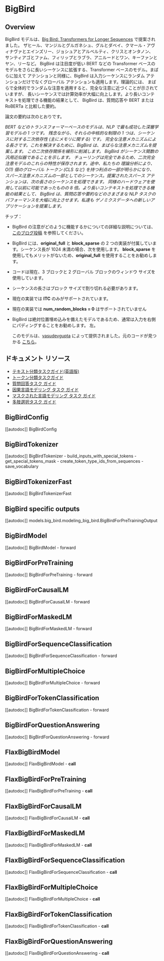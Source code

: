 <!--Copyright 2021 The HuggingFace Team. All rights reserved.

Licensed under the Apache License, Version 2.0 (the "License"); you may not use this file except in compliance with
the License. You may obtain a copy of the License at

http://www.apache.org/licenses/LICENSE-2.0

Unless required by applicable law or agreed to in writing, software distributed under the License is distributed on
an "AS IS" BASIS, WITHOUT WARRANTIES OR CONDITIONS OF ANY KIND, either express or implied. See the License for the
specific language governing permissions and limitations under the License.

⚠️ Note that this file is in Markdown but contain specific syntax for our doc-builder (similar to MDX) that may not be
rendered properly in your Markdown viewer.

-->

# BigBird

## Overview

BigBird モデルは、[Big Bird: Transformers for Longer Sequences](https://huggingface.co/papers/2007.14062) で提案されました。
ザヒール、マンジルとグルガネシュ、グルとダベイ、クマール・アヴィナヴァとエインズリー、ジョシュアとアルベルティ、クリスとオンタノン、
サンティアゴとファム、フィリップとラブラ、アニルードとワン、キーファンとヤン、リーなど。 BigBird は注目度が低い
BERT などの Transformer ベースのモデルをさらに長いシーケンスに拡張する、Transformer ベースのモデル。まばらに加えて
アテンションと同様に、BigBird は入力シーケンスにランダム アテンションだけでなくグローバル アテンションも適用します。理論的には、
まばらで全体的でランダムな注意を適用すると、完全な注意に近づくことが示されていますが、
長いシーケンスでは計算効率が大幅に向上します。より長いコンテキストを処理できる機能の結果として、
BigBird は、質問応答や
BERT または RoBERTa と比較した要約。

論文の要約は次のとおりです。

*BERT などのトランスフォーマーベースのモデルは、NLP で最も成功した深層学習モデルの 1 つです。
残念ながら、それらの中核的な制限の 1 つは、シーケンスに対する二次依存性 (主にメモリに関する) です。
完全な注意メカニズムによる長さです。これを解決するために、BigBird は、まばらな注意メカニズムを提案します。
この二次依存関係を線形に削減します。 BigBird がシーケンス関数の汎用近似器であることを示します。
チューリングは完全であるため、二次完全注意モデルのこれらの特性が保存されます。途中、私たちの
理論分析により、O(1) 個のグローバル トークン (CLS など) を持つ利点の一部が明らかになり、
スパース注意メカニズムの一部としてのシーケンス。提案されたスパース アテンションは、次の長さのシーケンスを処理できます。
同様のハードウェアを使用して以前に可能であったものの 8 倍。より長いコンテキストを処理できる機能の結果として、
BigBird は、質問応答や要約などのさまざまな NLP タスクのパフォーマンスを大幅に向上させます。私達も
ゲノミクスデータへの新しいアプリケーションを提案します。*

チップ：

- BigBird の注意がどのように機能するかについての詳細な説明については、[このブログ投稿](https://huggingface.co/blog/big-bird) を参照してください。
- BigBird には、**original_full** と **block_sparse** の 2 つの実装が付属しています。シーケンス長が 1024 未満の場合、次を使用します。
  **block_sparse** を使用してもメリットがないため、**original_full** を使用することをお勧めします。
- コードは現在、3 ブロックと 2 グローバル ブロックのウィンドウ サイズを使用しています。
- シーケンスの長さはブロック サイズで割り切れる必要があります。
- 現在の実装では **ITC** のみがサポートされています。
- 現在の実装では **num_random_blocks = 0** はサポートされていません
- BigBird は絶対位置埋め込みを備えたモデルであるため、通常は入力を右側にパディングすることをお勧めします。
  左。

  このモデルは、[vasudevgupta](https://huggingface.co/vasudevgupta) によって提供されました。元のコードが見つかる
[こちら](https://github.com/google-research/bigbird)。

## ドキュメント リソース

- [テキスト分類タスクガイド(英語版)](../../en/tasks/sequence_classification)
- [トークン分類タスクガイド](../tasks/token_classification)
- [質問回答タスク ガイド](../tasks/question_answering)
- [因果言語モデリング タスク ガイド](../tasks/language_modeling)
- [マスクされた言語モデリング タスク ガイド](../tasks/masked_lang_modeling)
- [多肢選択タスク ガイド](../tasks/multiple_choice)

## BigBirdConfig

[[autodoc]] BigBirdConfig

## BigBirdTokenizer

[[autodoc]] BigBirdTokenizer
    - build_inputs_with_special_tokens
    - get_special_tokens_mask
    - create_token_type_ids_from_sequences
    - save_vocabulary

## BigBirdTokenizerFast

[[autodoc]] BigBirdTokenizerFast

## BigBird specific outputs

[[autodoc]] models.big_bird.modeling_big_bird.BigBirdForPreTrainingOutput

<frameworkcontent>
<pt>

## BigBirdModel

[[autodoc]] BigBirdModel
    - forward

## BigBirdForPreTraining

[[autodoc]] BigBirdForPreTraining
    - forward

## BigBirdForCausalLM

[[autodoc]] BigBirdForCausalLM
    - forward

## BigBirdForMaskedLM

[[autodoc]] BigBirdForMaskedLM
    - forward

## BigBirdForSequenceClassification

[[autodoc]] BigBirdForSequenceClassification
    - forward

## BigBirdForMultipleChoice

[[autodoc]] BigBirdForMultipleChoice
    - forward

## BigBirdForTokenClassification

[[autodoc]] BigBirdForTokenClassification
    - forward

## BigBirdForQuestionAnswering

[[autodoc]] BigBirdForQuestionAnswering
    - forward

</pt>
<jax>

## FlaxBigBirdModel

[[autodoc]] FlaxBigBirdModel
    - __call__

## FlaxBigBirdForPreTraining

[[autodoc]] FlaxBigBirdForPreTraining
    - __call__

## FlaxBigBirdForCausalLM

[[autodoc]] FlaxBigBirdForCausalLM
    - __call__

## FlaxBigBirdForMaskedLM

[[autodoc]] FlaxBigBirdForMaskedLM
    - __call__

## FlaxBigBirdForSequenceClassification

[[autodoc]] FlaxBigBirdForSequenceClassification
    - __call__

## FlaxBigBirdForMultipleChoice

[[autodoc]] FlaxBigBirdForMultipleChoice
    - __call__

## FlaxBigBirdForTokenClassification

[[autodoc]] FlaxBigBirdForTokenClassification
    - __call__

## FlaxBigBirdForQuestionAnswering

[[autodoc]] FlaxBigBirdForQuestionAnswering
    - __call__

</jax>
</frameworkcontent>


